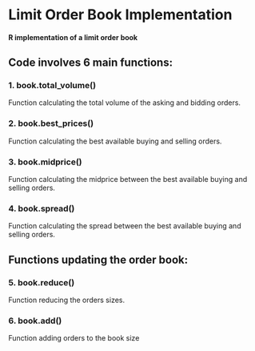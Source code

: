 # Limit Order Book Implementation
#### R implementation of a limit order book

## Code involves 6 main functions:

### 1. book.total_volume()
Function calculating the total volume of the asking and bidding orders.

### 2. book.best_prices()
Function calculating the best available buying and selling orders.

### 3. book.midprice()
Function calculating the midprice between the best available buying and selling orders.


### 4. book.spread()
Function calculating the spread between the best available buying and selling orders.

## Functions updating the order book: 
### 5. book.reduce()
Function reducing the orders sizes.

### 6. book.add()
Function adding orders to the book size
